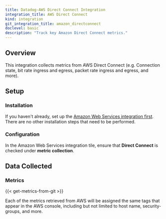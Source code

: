 ```yaml
---
title: Datadog-AWS Direct Connect Integration
integration_title: AWS Direct Connect
kind: integration
git_integration_title: amazon_directconnect
doclevel: basic
description: "Track key Amazon Direct Connect metrics."
---
```


## Overview

This integration collects metrics from AWS Direct Connect (e.g. Connection state, bit rate ingress and egress, packet rate ingress and egress, and more).

## Setup
### Installation

If you haven't already, set up the [Amazon Web Services integration first](/integrations/aws). There are no other installation steps that need to be performed.

### Configuration

In the Amazon Web Services integration tile, ensure that **Direct Connect** is checked under **metric collection**.

## Data Collected
### Metrics

{{< get-metrics-from-git >}}

Each of the metrics retrieved from AWS will be assigned the same tags that appear in the AWS console, including but not limited to host name, security-groups, and more.
